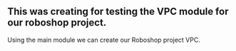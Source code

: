 ## This was creating for testing the VPC module for our roboshop project.

  Using the main module we can create our Roboshop project VPC.
